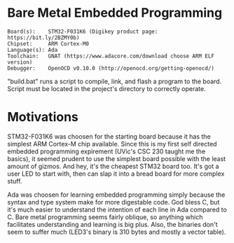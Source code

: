# Bare Metal Embedded Programming

    Board(s):    STM32-F031K6 (Digikey product page: https://bit.ly/2BZMY0b)
    Chipset:     ARM Cortex-M0
    Language(s): Ada
    Toolchain:   GNAT (https://www.adacore.com/download choose ARM ELF version)
    Debugger:    OpenOCD v0.10.0 (http://openocd.org/getting-openocd/)


"build.bat" runs a script to compile, link, and flash a program to the board.
Script must be located in the project's directory to correctly operate.


# Motivations
STM32-F031K6 was choosen for the starting board because it has the simplest ARM Cortex-M chip available. 
Since this is my first self directed embedded programming expirement (UVic's CSC 230 taught me the basics), it seemed prudent to use the
simplest board possible with the least amount of gizmos. 
And hey, it's the cheapest STM32 board too. It's got a user LED to start with, then can slap it into a bread board for more complex stuff.


Ada was choosen for learning embedded programming simply because the syntax and type system make for more digestable code.
God bless C, but it's much easier to understand the intention of each line in Ada compared to C.
Bare metal programming seems fairly oblique, so anything which facilitates understanding and learning is big plus.
Also, the binaries don't seem to suffer much (LED3's binary is 310 bytes and mostly a vector table).
